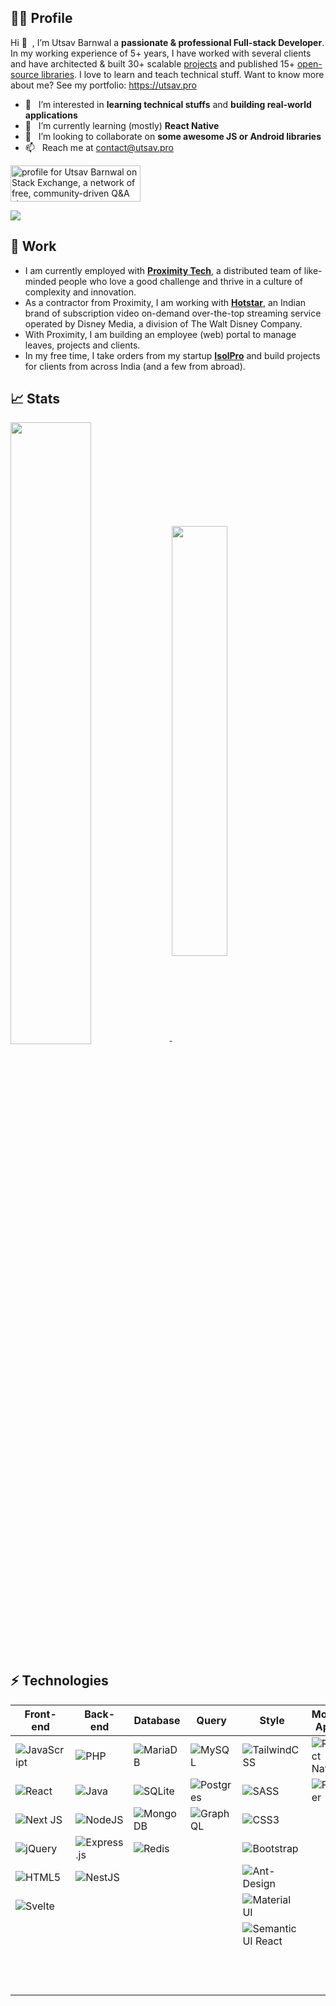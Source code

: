 ## 👨‍💻 Profile
Hi 👋  &nbsp;, I’m Utsav Barnwal a **passionate & professional Full-stack Developer**. In my working experience of 5+ years, I have worked with several clients and have architected & built 30+ scalable [projects](https://isolpro.in/portfolio) and published 15+ [open-source libraries](https://github.com/u-barnwal?tab=repositories). I love to learn and teach technical stuff. Want to know more about me? See my portfolio: https://utsav.pro
- 👀 &nbsp; I’m interested in **learning technical stuffs** and **building real-world applications**
- 🌱 &nbsp; I’m currently learning (mostly) **React Native**
- 💞️ &nbsp; I’m looking to collaborate on **some awesome JS or Android libraries**
- 📫 &nbsp; Reach me at contact@utsav.pro

<a href="https://stackexchange.com/users/5601304"><img src="https://stackexchange.com/users/flair/5601304.png" width="208" height="58" alt="profile for Utsav Barnwal on Stack Exchange, a network of free, community-driven Q&amp;A sites" title="profile for Utsav Barnwal on Stack Exchange, a network of free, community-driven Q&amp;A sites"></a>

![](https://komarev.com/ghpvc/?username=u-barnwal&color=blue&label=Views:)

## 💼 Work
- I am currently employed with **[Proximity Tech](https://www.proximity.tech)**, a distributed team of like-minded people who love a good challenge and thrive in a culture of complexity and innovation.  
- As a contractor from Proximity, I am working with **[Hotstar](https://hotstar.com)**, an Indian brand of subscription video on-demand over-the-top streaming service operated by Disney Media, a division of The Walt Disney Company.
- With Proximity, I am building an employee (web) portal to manage leaves, projects and clients.
- In my free time, I take orders from my startup **[IsolPro](https://isolpro.in)** and build projects for clients from across India (and a few from abroad).

## 📈 Stats

<a href="#">
  <img align="center" src="https://github-readme-stats.vercel.app/api?username=u-barnwal&show_icons=true&count_private=true&theme=github_dark&bg_color=00000000&border_radius=6px&border_color=30363d" width="50.5%" />
</a>

<a href="#">
  <img align="center" src="https://github-readme-stats.vercel.app/api/top-langs/?username=u-barnwal&count_private=true&theme=github_dark&layout=compact&bg_color=00000000&border_radius=6px&border_color=30363d" width="42%" />
</a>

## ⚡ Technologies

| Front-end                                                                                                                    | Back-end                                                                                                                  | Database                                                                                                        | Query                                                                                                                | Style                                                                                                                                           | Mobile Apps                                                                                                                 | Others                                                                                                             | CUI                                                                                                     | Tools                                                                                                                                 | IDEs                                                                                                                                              | VCS                                                                                                                   | SaaS                                                                                                                           |
|------------------------------------------------------------------------------------------------------------------------------|---------------------------------------------------------------------------------------------------------------------------|-----------------------------------------------------------------------------------------------------------------|----------------------------------------------------------------------------------------------------------------------|-------------------------------------------------------------------------------------------------------------------------------------------------|-----------------------------------------------------------------------------------------------------------------------------|--------------------------------------------------------------------------------------------------------------------|---------------------------------------------------------------------------------------------------------|---------------------------------------------------------------------------------------------------------------------------------------|---------------------------------------------------------------------------------------------------------------------------------------------------|-----------------------------------------------------------------------------------------------------------------------|--------------------------------------------------------------------------------------------------------------------------------|
| ![JavaScript](https://img.shields.io/badge/javascript-%23323330.svg?style=for-the-badge&logo=javascript&logoColor=%23F7DF1E) | ![PHP](https://img.shields.io/badge/php-%23777BB4.svg?style=for-the-badge&logo=php&logoColor=white)                       | ![MariaDB](https://img.shields.io/badge/MariaDB-003545?style=for-the-badge&logo=mariadb&logoColor=white)        | ![MySQL](https://img.shields.io/badge/mysql-%2300f.svg?style=for-the-badge&logo=mysql&logoColor=white)               | ![TailwindCSS](https://img.shields.io/badge/tailwindcss-%2338B2AC.svg?style=for-the-badge&logo=tailwind-css&logoColor=white)                    | ![React Native](https://img.shields.io/badge/react_native-%2320232a.svg?style=for-the-badge&logo=react&logoColor=%2361DAFB) | ![Redux](https://img.shields.io/badge/redux-%23593d88.svg?style=for-the-badge&logo=redux&logoColor=white)          | ![C](https://img.shields.io/badge/c-%2300599C.svg?style=for-the-badge&logo=c&logoColor=white)           | ![Microsoft Office](https://img.shields.io/badge/Microsoft_Office-D83B01?style=for-the-badge&logo=microsoft-office&logoColor=white)   | ![Visual Studio Code](https://img.shields.io/badge/Visual%20Studio%20Code-0078d7.svg?style=for-the-badge&logo=visual-studio-code&logoColor=white) | ![Git](https://img.shields.io/badge/git-%23F05033.svg?style=for-the-badge&logo=git&logoColor=white)                   | ![Vercel](https://img.shields.io/badge/vercel-%23000000.svg?style=for-the-badge&logo=vercel&logoColor=white)                   |
| ![React](https://img.shields.io/badge/react-%2320232a.svg?style=for-the-badge&logo=react&logoColor=%2361DAFB)                | ![Java](https://img.shields.io/badge/java-%23ED8B00.svg?style=for-the-badge&logo=java&logoColor=white)                    | ![SQLite](https://img.shields.io/badge/sqlite-%2307405e.svg?style=for-the-badge&logo=sqlite&logoColor=white)    | ![Postgres](https://img.shields.io/badge/postgres-%23316192.svg?style=for-the-badge&logo=postgresql&logoColor=white) | ![SASS](https://img.shields.io/badge/SASS-hotpink.svg?style=for-the-badge&logo=SASS&logoColor=white)                                            | ![Flutter](https://img.shields.io/badge/Flutter-%2302569B.svg?style=for-the-badge&logo=Flutter&logoColor=white)             | ![Markdown](https://img.shields.io/badge/markdown-%23000000.svg?style=for-the-badge&logo=markdown&logoColor=white) | ![C++](https://img.shields.io/badge/c++-%2300599C.svg?style=for-the-badge&logo=c%2B%2B&logoColor=white) | ![Canva](https://img.shields.io/badge/Canva-%2300C4CC.svg?style=for-the-badge&logo=Canva&logoColor=white)                             | ![Android Studio](https://img.shields.io/badge/Android%20Studio-3DDC84.svg?style=for-the-badge&logo=android-studio&logoColor=white)               | ![GitHub](https://img.shields.io/badge/github-%23121011.svg?style=for-the-badge&logo=github&logoColor=white)          | ![Firebase](https://img.shields.io/badge/firebase-%23039BE5.svg?style=for-the-badge&logo=firebase)                             |
| ![Next JS](https://img.shields.io/badge/Next-black?style=for-the-badge&logo=next.js&logoColor=white)                         | ![NodeJS](https://img.shields.io/badge/node.js-6DA55F?style=for-the-badge&logo=node.js&logoColor=white)                   | ![MongoDB](https://img.shields.io/badge/MongoDB-%234ea94b.svg?style=for-the-badge&logo=mongodb&logoColor=white) | ![GraphQL](https://img.shields.io/badge/-GraphQL-E10098?style=for-the-badge&logo=graphql&logoColor=white)            | ![CSS3](https://img.shields.io/badge/css3-%231572B6.svg?style=for-the-badge&logo=css3&logoColor=white)                                          |                                                                                                                             | ![JWT](https://img.shields.io/badge/JWT-black?style=for-the-badge&logo=JSON%20web%20tokens)                        |                                                                                                         | ![Figma](https://img.shields.io/badge/figma-%23F24E1E.svg?style=for-the-badge&logo=figma&logoColor=white)                             | ![CodeSandbox](https://img.shields.io/badge/Codesandbox-040404?style=for-the-badge&logo=codesandbox&logoColor=DBDBDB)                             | ![Bitbucket](https://img.shields.io/badge/bitbucket-%230047B3.svg?style=for-the-badge&logo=bitbucket&logoColor=white) | ![Heroku](https://img.shields.io/badge/heroku-%23430098.svg?style=for-the-badge&logo=heroku&logoColor=white)                   |
| ![jQuery](https://img.shields.io/badge/jquery-%230769AD.svg?style=for-the-badge&logo=jquery&logoColor=white)                 | ![Express.js](https://img.shields.io/badge/express.js-%23404d59.svg?style=for-the-badge&logo=express&logoColor=%2361DAFB) | ![Redis](https://img.shields.io/badge/redis-%23DD0031.svg?style=for-the-badge&logo=redis&logoColor=white)       |                                                                                                                      | ![Bootstrap](https://img.shields.io/badge/bootstrap-%23563D7C.svg?style=for-the-badge&logo=bootstrap&logoColor=white)                           |                                                                                                                             | ![NPM](https://img.shields.io/badge/NPM-%23000000.svg?style=for-the-badge&logo=npm&logoColor=white)                |                                                                                                         | ![Postman](https://img.shields.io/badge/Postman-FF6C37?style=for-the-badge&logo=postman&logoColor=white)                              | ![Atom](https://img.shields.io/badge/Atom-%2366595C.svg?style=for-the-badge&logo=atom&logoColor=white)                                            | ![GitLab](https://img.shields.io/badge/gitlab-%23181717.svg?style=for-the-badge&logo=gitlab&logoColor=white)          | ![DigitalOcean](https://img.shields.io/badge/DigitalOcean-%230167ff.svg?style=for-the-badge&logo=digitalOcean&logoColor=white) |
| ![HTML5](https://img.shields.io/badge/html5-%23E34F26.svg?style=for-the-badge&logo=html5&logoColor=white)                    | ![NestJS](https://img.shields.io/badge/nestjs-%23E0234E.svg?style=for-the-badge&logo=nestjs&logoColor=white)              |                                                                                                                 |                                                                                                                      | ![Ant-Design](https://img.shields.io/badge/-AntDesign-%230170FE?style=for-the-badge&logo=ant-design&logoColor=white)                            |                                                                                                                             | ![Socket.io](https://img.shields.io/badge/Socket.io-black?style=for-the-badge&logo=socket.io&badgeColor=010101)    |                                                                                                         | ![Trello](https://img.shields.io/badge/Trello-%23026AA7.svg?style=for-the-badge&logo=Trello&logoColor=white)                          | ![NetBeans IDE](https://img.shields.io/badge/NetBeansIDE-1B6AC6.svg?style=for-the-badge&logo=apache-netbeans-ide&logoColor=white)                 |                                                                                                                       | ![Netlify](https://img.shields.io/badge/netlify-%23000000.svg?style=for-the-badge&logo=netlify&logoColor=#00C7B7)              |
| ![Svelte](https://img.shields.io/badge/svelte-%23f1413d.svg?style=for-the-badge&logo=svelte&logoColor=white)                 |                                                                                                                           |                                                                                                                 |                                                                                                                      | ![Material UI](https://img.shields.io/badge/materialui-%230081CB.svg?style=for-the-badge&logo=material-ui&logoColor=white)                      |                                                                                                                             | ![Webpack](https://img.shields.io/badge/webpack-%238DD6F9.svg?style=for-the-badge&logo=webpack&logoColor=black)    |                                                                                                         | ![Jira](https://img.shields.io/badge/jira-%230A0FFF.svg?style=for-the-badge&logo=jira&logoColor=white)                                | ![Sublime Text](https://img.shields.io/badge/sublime_text-%23575757.svg?style=for-the-badge&logo=sublime-text&logoColor=important)                |                                                                                                                       |                                                                                                                                |
|                                                                                                                              |                                                                                                                           |                                                                                                                 |                                                                                                                      | ![Semantic UI React](https://img.shields.io/badge/Semantic%20UI%20React-%2335BDB2.svg?style=for-the-badge&logo=SemanticUIReact&logoColor=white) |                                                                                                                             | ![Yarn](https://img.shields.io/badge/yarn-%232C8EBB.svg?style=for-the-badge&logo=yarn&logoColor=white)             |                                                                                                         | ![Invision](https://img.shields.io/badge/invision-FF3366?style=for-the-badge&logo=invision&logoColor=white)                           |                                                                                                                                                   |                                                                                                                       |                                                                                                                                |
|                                                                                                                              |                                                                                                                           |                                                                                                                 |                                                                                                                      |                                                                                                                                                 |                                                                                                                             | ![ESLint](https://img.shields.io/badge/ESLint-4B3263?style=for-the-badge&logo=eslint&logoColor=white)              |                                                                                                         | ![Adobe Photoshop](https://img.shields.io/badge/adobephotoshop-%2331A8FF.svg?style=for-the-badge&logo=adobephotoshop&logoColor=white) |                                                                                                                                                   |                                                                                                                       |                                                                                                                                |
|                                                                                                                              |                                                                                                                           |                                                                                                                 |                                                                                                                      |                                                                                                                                                 |                                                                                                                             | ![Gradle](https://img.shields.io/badge/Gradle-02303A.svg?style=for-the-badge&logo=Gradle&logoColor=white)          |                                                                                                         |                                                                                                                                       |                                                                                                                                                   |                                                                                                                       |                                                                                                                                |

<!-- | Front-end | Back-end | Database |
| - | - | - |
| ![JavaScript](https://img.shields.io/badge/javascript-%23323330.svg?style=for-the-badge&logo=javascript&logoColor=%23F7DF1E) | ![PHP](https://img.shields.io/badge/php-%23777BB4.svg?style=for-the-badge&logo=php&logoColor=white) | ![MariaDB](https://img.shields.io/badge/MariaDB-003545?style=for-the-badge&logo=mariadb&logoColor=white) |
| ![React](https://img.shields.io/badge/react-%2320232a.svg?style=for-the-badge&logo=react&logoColor=%2361DAFB) | ![Java](https://img.shields.io/badge/java-%23ED8B00.svg?style=for-the-badge&logo=java&logoColor=white) | ![SQLite](https://img.shields.io/badge/sqlite-%2307405e.svg?style=for-the-badge&logo=sqlite&logoColor=white) |
| ![Next JS](https://img.shields.io/badge/Next-black?style=for-the-badge&logo=next.js&logoColor=white) | ![NodeJS](https://img.shields.io/badge/node.js-6DA55F?style=for-the-badge&logo=node.js&logoColor=white) | ![MongoDB](https://img.shields.io/badge/MongoDB-%234ea94b.svg?style=for-the-badge&logo=mongodb&logoColor=white) |
| ![jQuery](https://img.shields.io/badge/jquery-%230769AD.svg?style=for-the-badge&logo=jquery&logoColor=white) | ![Express.js](https://img.shields.io/badge/express.js-%23404d59.svg?style=for-the-badge&logo=express&logoColor=%2361DAFB) | ![Redis](https://img.shields.io/badge/redis-%23DD0031.svg?style=for-the-badge&logo=redis&logoColor=white) |
| ![HTML5](https://img.shields.io/badge/html5-%23E34F26.svg?style=for-the-badge&logo=html5&logoColor=white) | ![NestJS](https://img.shields.io/badge/nestjs-%23E0234E.svg?style=for-the-badge&logo=nestjs&logoColor=white) |  |
| ![Svelte](https://img.shields.io/badge/svelte-%23f1413d.svg?style=for-the-badge&logo=svelte&logoColor=white) |  |  | -->

<!-- #### Front-end
![JavaScript](https://img.shields.io/badge/javascript-%23323330.svg?style=for-the-badge&logo=javascript&logoColor=%23F7DF1E)
![React](https://img.shields.io/badge/react-%2320232a.svg?style=for-the-badge&logo=react&logoColor=%2361DAFB)
![Next JS](https://img.shields.io/badge/Next-black?style=for-the-badge&logo=next.js&logoColor=white)
![jQuery](https://img.shields.io/badge/jquery-%230769AD.svg?style=for-the-badge&logo=jquery&logoColor=white)
![HTML5](https://img.shields.io/badge/html5-%23E34F26.svg?style=for-the-badge&logo=html5&logoColor=white)
![Svelte](https://img.shields.io/badge/svelte-%23f1413d.svg?style=for-the-badge&logo=svelte&logoColor=white) -->

<!-- #### Back-end 
![PHP](https://img.shields.io/badge/php-%23777BB4.svg?style=for-the-badge&logo=php&logoColor=white)
![Java](https://img.shields.io/badge/java-%23ED8B00.svg?style=for-the-badge&logo=java&logoColor=white)
![NodeJS](https://img.shields.io/badge/node.js-6DA55F?style=for-the-badge&logo=node.js&logoColor=white)
![Express.js](https://img.shields.io/badge/express.js-%23404d59.svg?style=for-the-badge&logo=express&logoColor=%2361DAFB)
![NestJS](https://img.shields.io/badge/nestjs-%23E0234E.svg?style=for-the-badge&logo=nestjs&logoColor=white) -->

<!-- #### Databases
![MariaDB](https://img.shields.io/badge/MariaDB-003545?style=for-the-badge&logo=mariadb&logoColor=white)
![SQLite](https://img.shields.io/badge/sqlite-%2307405e.svg?style=for-the-badge&logo=sqlite&logoColor=white)
![MongoDB](https://img.shields.io/badge/MongoDB-%234ea94b.svg?style=for-the-badge&logo=mongodb&logoColor=white)
![Redis](https://img.shields.io/badge/redis-%23DD0031.svg?style=for-the-badge&logo=redis&logoColor=white) -->

<!-- #### Query
![MySQL](https://img.shields.io/badge/mysql-%2300f.svg?style=for-the-badge&logo=mysql&logoColor=white)
![Postgres](https://img.shields.io/badge/postgres-%23316192.svg?style=for-the-badge&logo=postgresql&logoColor=white)
![GraphQL](https://img.shields.io/badge/-GraphQL-E10098?style=for-the-badge&logo=graphql&logoColor=white) -->

<!-- #### Style
![TailwindCSS](https://img.shields.io/badge/tailwindcss-%2338B2AC.svg?style=for-the-badge&logo=tailwind-css&logoColor=white)
![SASS](https://img.shields.io/badge/SASS-hotpink.svg?style=for-the-badge&logo=SASS&logoColor=white)
![CSS3](https://img.shields.io/badge/css3-%231572B6.svg?style=for-the-badge&logo=css3&logoColor=white)
![Bootstrap](https://img.shields.io/badge/bootstrap-%23563D7C.svg?style=for-the-badge&logo=bootstrap&logoColor=white)
![Ant-Design](https://img.shields.io/badge/-AntDesign-%230170FE?style=for-the-badge&logo=ant-design&logoColor=white)
![Material UI](https://img.shields.io/badge/materialui-%230081CB.svg?style=for-the-badge&logo=material-ui&logoColor=white)
![Semantic UI React](https://img.shields.io/badge/Semantic%20UI%20React-%2335BDB2.svg?style=for-the-badge&logo=SemanticUIReact&logoColor=white) -->

<!-- #### Mobile Apps
![React Native](https://img.shields.io/badge/react_native-%2320232a.svg?style=for-the-badge&logo=react&logoColor=%2361DAFB)
![Flutter](https://img.shields.io/badge/Flutter-%2302569B.svg?style=for-the-badge&logo=Flutter&logoColor=white) -->

<!-- #### Others
![Redux](https://img.shields.io/badge/redux-%23593d88.svg?style=for-the-badge&logo=redux&logoColor=white)
![Markdown](https://img.shields.io/badge/markdown-%23000000.svg?style=for-the-badge&logo=markdown&logoColor=white)
![JWT](https://img.shields.io/badge/JWT-black?style=for-the-badge&logo=JSON%20web%20tokens)
![NPM](https://img.shields.io/badge/NPM-%23000000.svg?style=for-the-badge&logo=npm&logoColor=white)
![Socket.io](https://img.shields.io/badge/Socket.io-black?style=for-the-badge&logo=socket.io&badgeColor=010101)
![Webpack](https://img.shields.io/badge/webpack-%238DD6F9.svg?style=for-the-badge&logo=webpack&logoColor=black)
![Yarn](https://img.shields.io/badge/yarn-%232C8EBB.svg?style=for-the-badge&logo=yarn&logoColor=white)
![ESLint](https://img.shields.io/badge/ESLint-4B3263?style=for-the-badge&logo=eslint&logoColor=white)
![Gradle](https://img.shields.io/badge/Gradle-02303A.svg?style=for-the-badge&logo=Gradle&logoColor=white) -->

<!-- #### CUI
![C](https://img.shields.io/badge/c-%2300599C.svg?style=for-the-badge&logo=c&logoColor=white)
![C++](https://img.shields.io/badge/c++-%2300599C.svg?style=for-the-badge&logo=c%2B%2B&logoColor=white) -->

<!-- #### Tools
![Microsoft Office](https://img.shields.io/badge/Microsoft_Office-D83B01?style=for-the-badge&logo=microsoft-office&logoColor=white)
![Canva](https://img.shields.io/badge/Canva-%2300C4CC.svg?style=for-the-badge&logo=Canva&logoColor=white)
![Figma](https://img.shields.io/badge/figma-%23F24E1E.svg?style=for-the-badge&logo=figma&logoColor=white)
![Postman](https://img.shields.io/badge/Postman-FF6C37?style=for-the-badge&logo=postman&logoColor=white)
![Trello](https://img.shields.io/badge/Trello-%23026AA7.svg?style=for-the-badge&logo=Trello&logoColor=white)
![Jira](https://img.shields.io/badge/jira-%230A0FFF.svg?style=for-the-badge&logo=jira&logoColor=white)
![Invision](https://img.shields.io/badge/invision-FF3366?style=for-the-badge&logo=invision&logoColor=white)
![Adobe Photoshop](https://img.shields.io/badge/adobephotoshop-%2331A8FF.svg?style=for-the-badge&logo=adobephotoshop&logoColor=white) -->

<!-- #### IDEs
![Visual Studio Code](https://img.shields.io/badge/Visual%20Studio%20Code-0078d7.svg?style=for-the-badge&logo=visual-studio-code&logoColor=white)
![Android Studio](https://img.shields.io/badge/Android%20Studio-3DDC84.svg?style=for-the-badge&logo=android-studio&logoColor=white)
![CodeSandbox](https://img.shields.io/badge/Codesandbox-040404?style=for-the-badge&logo=codesandbox&logoColor=DBDBDB)
![Atom](https://img.shields.io/badge/Atom-%2366595C.svg?style=for-the-badge&logo=atom&logoColor=white)
![NetBeans IDE](https://img.shields.io/badge/NetBeansIDE-1B6AC6.svg?style=for-the-badge&logo=apache-netbeans-ide&logoColor=white)
![Sublime Text](https://img.shields.io/badge/sublime_text-%23575757.svg?style=for-the-badge&logo=sublime-text&logoColor=important) -->

<!-- #### VCS
![Git](https://img.shields.io/badge/git-%23F05033.svg?style=for-the-badge&logo=git&logoColor=white)
![GitHub](https://img.shields.io/badge/github-%23121011.svg?style=for-the-badge&logo=github&logoColor=white)
![Bitbucket](https://img.shields.io/badge/bitbucket-%230047B3.svg?style=for-the-badge&logo=bitbucket&logoColor=white)
![GitLab](https://img.shields.io/badge/gitlab-%23181717.svg?style=for-the-badge&logo=gitlab&logoColor=white) -->

<!-- #### SaaS
![Vercel](https://img.shields.io/badge/vercel-%23000000.svg?style=for-the-badge&logo=vercel&logoColor=white)
![Firebase](https://img.shields.io/badge/firebase-%23039BE5.svg?style=for-the-badge&logo=firebase)
![Heroku](https://img.shields.io/badge/heroku-%23430098.svg?style=for-the-badge&logo=heroku&logoColor=white)
![DigitalOcean](https://img.shields.io/badge/DigitalOcean-%230167ff.svg?style=for-the-badge&logo=digitalOcean&logoColor=white)
![Netlify](https://img.shields.io/badge/netlify-%23000000.svg?style=for-the-badge&logo=netlify&logoColor=#00C7B7) -->
